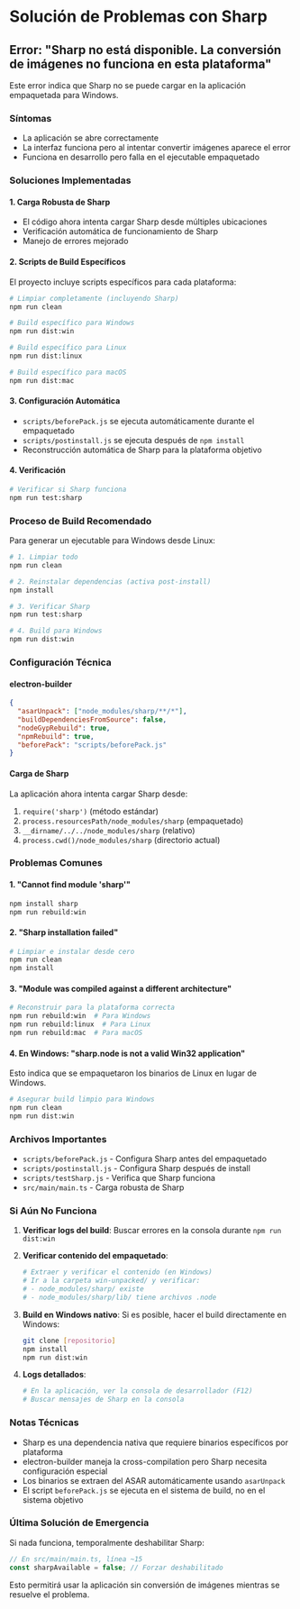 # Solución de Problemas con Sharp

## Error: "Sharp no está disponible. La conversión de imágenes no funciona en esta plataforma"

Este error indica que Sharp no se puede cargar en la aplicación empaquetada para Windows.

### Síntomas
- La aplicación se abre correctamente
- La interfaz funciona pero al intentar convertir imágenes aparece el error
- Funciona en desarrollo pero falla en el ejecutable empaquetado

### Soluciones Implementadas

#### 1. Carga Robusta de Sharp
- El código ahora intenta cargar Sharp desde múltiples ubicaciones
- Verificación automática de funcionamiento de Sharp
- Manejo de errores mejorado

#### 2. Scripts de Build Específicos
El proyecto incluye scripts específicos para cada plataforma:

```bash
# Limpiar completamente (incluyendo Sharp)
npm run clean

# Build específico para Windows
npm run dist:win

# Build específico para Linux  
npm run dist:linux

# Build específico para macOS
npm run dist:mac
```

#### 3. Configuración Automática
- `scripts/beforePack.js` se ejecuta automáticamente durante el empaquetado
- `scripts/postinstall.js` se ejecuta después de `npm install`
- Reconstrucción automática de Sharp para la plataforma objetivo

#### 4. Verificación
```bash
# Verificar si Sharp funciona
npm run test:sharp
```

### Proceso de Build Recomendado

Para generar un ejecutable para Windows desde Linux:

```bash
# 1. Limpiar todo
npm run clean

# 2. Reinstalar dependencias (activa post-install)
npm install

# 3. Verificar Sharp
npm run test:sharp

# 4. Build para Windows
npm run dist:win
```

### Configuración Técnica

#### electron-builder
```json
{
  "asarUnpack": ["node_modules/sharp/**/*"],
  "buildDependenciesFromSource": false,
  "nodeGypRebuild": true,
  "npmRebuild": true,
  "beforePack": "scripts/beforePack.js"
}
```

#### Carga de Sharp
La aplicación ahora intenta cargar Sharp desde:
1. `require('sharp')` (método estándar)
2. `process.resourcesPath/node_modules/sharp` (empaquetado)
3. `__dirname/../../node_modules/sharp` (relativo)
4. `process.cwd()/node_modules/sharp` (directorio actual)

### Problemas Comunes

#### 1. "Cannot find module 'sharp'"
```bash
npm install sharp
npm run rebuild:win
```

#### 2. "Sharp installation failed"
```bash
# Limpiar e instalar desde cero
npm run clean
npm install
```

#### 3. "Module was compiled against a different architecture"
```bash
# Reconstruir para la plataforma correcta
npm run rebuild:win  # Para Windows
npm run rebuild:linux  # Para Linux
npm run rebuild:mac  # Para macOS
```

#### 4. En Windows: "sharp.node is not a valid Win32 application"
Esto indica que se empaquetaron los binarios de Linux en lugar de Windows.
```bash
# Asegurar build limpio para Windows
npm run clean
npm run dist:win
```

### Archivos Importantes

- `scripts/beforePack.js` - Configura Sharp antes del empaquetado
- `scripts/postinstall.js` - Configura Sharp después de install
- `scripts/testSharp.js` - Verifica que Sharp funciona
- `src/main/main.ts` - Carga robusta de Sharp

### Si Aún No Funciona

1. **Verificar logs del build**: Buscar errores en la consola durante `npm run dist:win`

2. **Verificar contenido del empaquetado**:
   ```bash
   # Extraer y verificar el contenido (en Windows)
   # Ir a la carpeta win-unpacked/ y verificar:
   # - node_modules/sharp/ existe
   # - node_modules/sharp/lib/ tiene archivos .node
   ```

3. **Build en Windows nativo**: Si es posible, hacer el build directamente en Windows:
   ```bash
   git clone [repositorio]
   npm install
   npm run dist:win
   ```

4. **Logs detallados**:
   ```bash
   # En la aplicación, ver la consola de desarrollador (F12)
   # Buscar mensajes de Sharp en la consola
   ```

### Notas Técnicas

- Sharp es una dependencia nativa que requiere binarios específicos por plataforma
- electron-builder maneja la cross-compilation pero Sharp necesita configuración especial
- Los binarios se extraen del ASAR automáticamente usando `asarUnpack`
- El script `beforePack.js` se ejecuta en el sistema de build, no en el sistema objetivo

### Última Solución de Emergencia

Si nada funciona, temporalmente deshabilitar Sharp:

```typescript
// En src/main/main.ts, línea ~15
const sharpAvailable = false; // Forzar deshabilitado
```

Esto permitirá usar la aplicación sin conversión de imágenes mientras se resuelve el problema.
